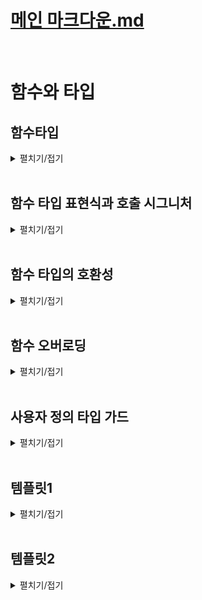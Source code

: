 # [메인 마크다운.md](README.md)
<br>


# 함수와 타입

## 함수타입
<details>
<summary>펼치기/접기</summary>
<br>

### 함수 타입 정의

먼저 두개의 매개변수의 합을 반환하는 func 함수를 선언해 본다.  
- src/Chapter0.ts
  ```ts
  function funcA(a, b) {
    return a + b;
  }
  ```
타입오류는 신경쓰지 않고 자바스크립트라고 생각하고 타인에게 설명해야 한다면 어떻게 설명하는것이 가장 좋은 방법일까?  

함수라는것은 기본적으로 매개변수를 받아 함수 블록 내부에 특정 연산과정을 거쳐 결과값을 반환하는 자바스크립트의 문법이다.  

그렇기 때문에 함수를 설명하는 가장 좋은 방법은 이 함수가 어떤 타입의 매개변수를 받고 어떤 연산을 거쳐 어떤 결과값을 반환하는지를 이야기하는 것이다.  

이 방법은 자바스크립트 버전의 설명이고 타입스크립트의 함수를 설명해야한다면 다음과 같다.  

- src/Chapter0.ts
  ```ts
  function funcB(a: number, b: number): number {
    return a + b;
  }
  ```
어떤 타입의 매개변수를 받고 어떤 타입의 결과 값을 반환하는지를 이야기 하는 것이다.  
연장선상에서 타입스크립트에서 함수의 타입을 정의할 때에도 좋은 설명 방식을 빌려 매개변수의 타입을 정의하고 반환값의 타입을 정의하는 식으로 함수의 타입을 정의하게 된다.   
<br>
반환값의 타입이 없다고 해도 반환값의 타입은 기본적으로 return문을 기준으로 자동으로 추론된다.
아래 함수의 경우 a는 number 타입이고, b도 number 타입이기 때문에 number + number는 number타입으로 추론을 해주게 된다.
- src/Chapter0.ts
  ```ts
  function funcC(a: number, b: number) {
    return a + b;
  }
  ```
<br>

### 화살표 함수 타입 정의
먼저 두개의 매개변수를 받아 더한값을 반환하는 화살표 함수를 선언한다.
- src/Chapter0.ts
  ```ts
  const funcD = (a, b) => a + b;
  ```
<br>

화살표 함수의 타입을 정의할떄에는 함수 선언식의 방식과 동일하다.  
매개변수 뒤에 타입 어노테이션을 선언하고, 반환타입 역시 함수 선언식과 동일하게 매개변수를 작성하는 소괄호 뒤에 타입 어노테이션을 선언한다.

- src/Chapter0.ts
  ```ts
  const funcE = (a: number, b: number): number => a + b;
  ```
<br>

화살표 함수의 반환 타입도 함수 선언식과 마찬가지로 함수의 반환값을 기준으로 자동으로 추론하기 때문에 생략하더라도 number타입으로 추론된다.
- src/Chapter0.ts
  ```ts
  const funcF = (a: number, b: number) => a + b;
  ```
<br>


### 함수의 매개변수

#### 자기소개 함수 예제
매개변수 name을 받아 console.log로 출력하는 기능을 구현한다.  
매개변수 name에 기본값을 문자열로 설정한다.  
매개변수의 기본값을 설정할 경우 매개변수의 타입을 직접 정의하지 않아도 오류가 발생하지 않으며 타입스크립트 컴파일러가 기본값을 기준으로 추론한다.  


- src/Chapter0.ts
  ```js
  function introduceA(name = "유혁스쿨") {
    console.log(`name : ${name}`);
  }
  ```

두가지 주의할 점이 있다.  
1. 기본값과 다른 타입으로 예를들어 number 등을 매개변수의 타입으로 정의할 경우 현재 기본값은 string인데 변수의 타입은 number로 정의되어 있어 뭐가 맞는것인지 오류를 발생하게 된다.  
2. 함수 호출시 자동 추론된 매개변수 타입(string)과 다른 타입을 인수로 전달하면 오류가 발생한다.

- src/Chapter0.ts
  ```js
  function introduceB(name: number = "유혁스쿨") { // [Error] Type 'string' is not assignable to type 'number'.ts(2322)

    console.log(`name : ${name}`);
  }

  introduceA(1);
  ```

#### 자기 소개 정보 확장
아래와 같이 키 정보에 대한 tall 매개변수를 추가하고, number타입으로 정의한다.  
함수 블록 내부에서는 name처럼 tall도 출력해준다.  
2개의 인수를 전달하며 해당 함수를 호출한다.  

- src/Chapter0.ts
  ```js
  function introduceC(name = "유혁스쿨", tall: number) {
    console.log(`name : ${name}`);
    console.log(`tall : ${tall}`);
  }
  introduceC("유혁스쿨", 200)
  ```

다음으로 tall 매개변수를 생략하고 호출한다.
이렇게 함수를 호출하면 tall이라는 매개변수가 필요한데, 실제로 전달하지 않았기 때문에 오류가 발생한다.  

- src/Chapter0.ts
  ```js
  introduceC("유혁스쿨") // [Error] An argument for 'tall' was not provided.
  ```

tall이라는 매개변수를 생략하고 싶다면 매개변수 타입 선언 전 변수의 바로옆에 물음표?를 넣어 마치 이전에 객체타입에 대해 살펴볼 때 선택적으로 프로퍼티를 만들었던 것과 같이 선택적 매개변수로 만들어 주면 된다.    
이렇게 선택적 매개변수가 된 tall이라는 매개변수에 마우스 커서를 올려보면 `(parameter) tall: number | undefined`와 같이 tall 변수에 들어오는 값이 number 타입의 값이 들어올 수도 있거나 혹은 값이 아에 안들어올 수도 있기 때문에 number와 undefined의 유니온 타입으로 추론되는것을 확인할 수 있다.  

- src/Chapter0.ts
  ```js
  function introduceD(name = "유혁스쿨", tall?: number) {
    console.log(`name : ${name}`);
    console.log(`tall : ${tall}`);
  }

  introduceD("유혁스쿨")
  ```

### 선택적 매개변수 - 유니온 타입, 타입좁히기
number와 undefined 유니온 타입이기 때문에 들어온 매개변수를 함수 블록내에서 10을 더하려고 하면 오류가 발생하게 된다.
덧셈 연산은 숫자와 숫자간에만 할수 있는 연산인데, 현재 tall이라는 값은 undefined일 수도 있는 값이기 때문에 불완전한 연산을 하지 못하도록 타입스크립트가 막아준다.

- src/Chapter0.ts
  ```js
  function introduceF(name = "유혁스쿨", tall?: number) {
    console.log(`name : ${name}`);
    if (typeof tall === "number") {
      console.log(`tall : ${tall + 10}`);
    }
  }
  ```
### 선택적 매개변수 - 필수 위치
실제 선택적 매개변수인 tall 뒤에 필수 매개변수를 하나 추가할 경우 정의 자체에서 오류가 발생한다.
선택적 매개변수보다 필수 매개변수가 뒤에 있기 때문에 발생하는 오류이다.

- src/Chapter0.ts
  ```js
  function introduceG(name = "유혁스쿨", tall?: number, age: number) {
    console.log(`name : ${name}`);
    if (typeof tall === "number") {
      console.log(`tall : ${tall + 10}`);
    }
  }

  introduceG("",13);
  ```
따라서 선택적 매개변수를 필수 매개변수와 함께 사용할 경우, 필수 매개변수를 선택적 매개변수 앞에 배치하면 해결이 된다.  


- src/Chapter0.ts
  ```js
  function introduceH(name = "유혁스쿨", age: number, tall?: number) {
    console.log(`name : ${name}`);
    if (typeof tall === "number") {
      console.log(`tall : ${tall + 10}`);
    }
  }

  introduceH("", 13); //name, age만 전달
  ```

#### 강의상 예외 내용
강의에서는 name변수가 필수 매개변수 이기 때문에 함수 호출시 name에 해당하는 값을 생략할 경우 오류가 발생한다고 설명하였으나, name에 기본값을 선언하게되면 `function introduceF(name?: string, tall?: number): void` 와 같이 타 입스크립트가 name도 선택적 매개변수로 해석한다.  
하지만 실제로 코드에서는 기본값이 설정되어 있으므로 같은 의미가 아니다.  
즉, 함수를 호출할때 `introduceF()` 로 호출하게 될 경우 선택적 매개변수로 작동하지만, 코드상에서는 매개변수를 받고있기 때문에 `introduceF(13);`와 같이 number타입 매개변수를 하나만 넣은 상태로 호출할경우 number타입 매개변수가 string타입 매개변수인 name에 전달되어 오류가 발생하게 된다.  

### Rest Parameter
매개변수 갯수 재한 없이 다양한 값들을 받고, 모두 합한 sum을 반환하는 함수를 만들어 본다.  
`getSum(...rest)` 와 같이 매개변수앞에 ...을 붙혀준다.  
해당 문법은 자바스크립트 문법으로 rest 파라미터 라고 부른다.  
가변적인 길이의 인수들을 전달하면 배열로 묶어 변수에 저장할 수 있도록 도와주는 문법이다.  
자바의 가변인자와 동일하다.  
rest parameter 매개변수의 타입은 어떻게 정의해줘야 할까?
예제에서 전달하려는 인수들은 모두 number타입의 값일 테니까 number 타입의 배열로 정의를 해주면 된다.

- src/Chapter0.ts
  ```js
  function getSumA(...rest: number[]) {
    let sum = 0
    for (let value of rest) {
      sum += value;
    }
    return sum;
  }
  getSumA(1, 2, 3) // 6
  getSumA(1, 2, 3, 4, 5) //15
  ```
  
만약 이때 매개변수의 갯수를 정하여 고정하고 싶다면 배열타입이 아닌 튜플 타입으로 정의하면 된다.

- src/Chapter0.ts
  ```js
  function getSumB(...rest: [number, number, number]) {
    let sum = 0
    for (let value of rest) {
      sum += value;
    }
    return sum;
  }
  getSumB(1, 2, 3) // 6
  getSumB(1, 2, 3, 4, 5) // [Error] Expected 3 arguments, but got 5.ts(2554)
  ```

</details>
<br>

## 함수 타입 표현식과 호출 시그니처
<details>
<summary>펼치기/접기</summary>
<br>

  ### 함수 타입 표현식
  <details>
  <summary>펼치기/접기</summary>
  <br>

  함수를 정의하려면 매개변수 타입들과 반환값의 타입들을 정의해서 함수의 타입을 정의할 수 있다.
  함수 타입 표현식이라는 것을 이용하면 타입 별칭을 이용해서도 함수의 타입을 정의할 수 있다.

  - src/Chapter1.ts
    ```ts
    const addA = (a, b) => a + b
    const addB = (a: number, b: number): number => a + b;
    ```

  #### 함수 타입 표현식 예제
  아래와 같이 타입 별칭을 이용하여 매개변수 타입과 반환값 타입 모두 number로 정의한다.  
  변수의 타입을 정의하듯 화살표 함수의 함수명 옆에 타입 어노테이션을 적용한다.  
  함수의 선언식에 직접 정의해주지 않아도 깔끔하게 함수의 타입 정의가 가능해진다.  
  이렇게 타입 별칭을 이용해 함수의 타입을 별도로 정의하는 문법을 함수타입표현식 이라고 하며, 영어로는 Function Type Expression이라고 부른다.  

  - src/Chapter1.ts
    ```ts
    type Add = (a: number, b: number) => number;
    const addC: Add = (a, b) => a + b; 
    ```
    인터넷에 돌아다니는 여러 문서나 강의들을 보면 해당 문법을 호출 시그니처 또는 함수 시그니처라고 부르기도 하는데, 엄밀히 말하면 TypeScript 공식 문서에서는 이 문법의 이름을 함수 타입 표현식이라고 소개하고 있다.  
    따라서 정확한 이름을 알아두는 건 매우 중요하므로 이렇게 함수 타입 표현식으로 알아두면 된다.  
  
  #### 함수 타입 표현식 장점
  덧셈 뿐만 아니라 뺄셈 그리고 곱셈, 나눗셈 등 사칙연산 함수와 비슷한 셩식의 함수 여러개를 만들어야 될 때 일반적으로 매개변수와 반환값에 모두 타입을 일일이 정의해줘야 한다면 중복되는 코드가 너무 많아진다.  
  그래서 이럴 때 함수 타입 표현식을 이용하면 굉장히 깔끔하게 코드를 고칠 수 있다.  
  type으로 정의된 Add 타입을 Operation 타입에 재정의하여 각 화살표 함수에 타입어노테이션으로 지정해준다.  
  - src/Chapter1.ts
    ```ts
    type OperationA= Add;
    const sub: OperationA = (a, b) => a - b;
    const multiply: OperationA = (a, b) => a * b;
    const divide: OperationA = (a, b) => a * b;
    ```

  Operaiont이 아닌 실제 정의된 우항의 타입 자체를 그대로 타입어노테이션으로 적용도 가능하다.
  타입별칭은 사실 우항에 있는 타입을 좌항의 이름으로 부르겠다는것으로 Operation이나 Add는 우항에 정의한 함수 타입 입을 해당 이름의 타입으로 저장한것과 같은것이다.  
  따라서 굳이 타입별칭을 이용하지 않아도 타입 어노테이션을 바로 정의한 뒤 값에 타입에 맞는 함수를 작성하면 되는것이다.  
  - src/Chapter1.ts
    ```ts
    const clacA: (a: number, b: number) => number = (a, b) => a + b;
    ```
  추가로 당연히 타입의 정의가 두개의 매개변수가 있는 함수를 정의하고 있기 때문에 만약 마음대로 매개변수의 개수를 하나 더 추가하면 당연히 오류가 발생하게 된다.  
  타입에는 두개의 매개변수가 있도록 했는데, 실제 구현부에서 3개의 매개변수를 썼기 때문이다.  
  따라서 함수의 타입을 표현식으로 정의할 때는 매개변수의 갯수와 타입을 다 맞춰줘야 한다.  
  - src/Chapter1.ts
    ```ts
    const clacB: (a: number, b: number) => number = (a, b, c) => a + b; // Type '(a: any, b: any, c: any) => any' is not assignable to type '(a: number, b: number) => number'. Target signature provides too few arguments. Expected 3 or more, but got 2.ts(2322)
    ```
  </details>
  <br>

  ### 호출 시그니처(콜 시그니처)
  <details>
  <summary>펼치기/접기</summary>
  <br>

  함수의 타입을 별도로 정의하는 또 다른 문법이다.  
  함수의 타입을 분리해서 정의할 수 있다.  
  type을 정의하듯 중괄호를 열어준 뒤, 중괄호 내부에 소괄호를열고 매개변수와 매개변수의 타입, 반환타입을 작성한다.
  이렇게 함수 타입을 정의하는 문법을 호출 시그니처라고 부른다.  
  - src/Chapter1.ts
    ```ts
    type OperationB = {
      (a: number, b: number): number;
    }

    const add2: OperationB = (a, b) => a + b;
    const sub2: OperationB = (a, b) => a - b;
    const multiply2: OperationB = (a, b) => a * b;
    const divide2: OperationB = (a, b) => a * b;
    ```
  일반적으로 함수의 타입을 타입별칭등을 이용하지 않고 정의할 때는 `function func(a: number): void {}` 이렇게 정의하는데
  여기서 `(a: number): void` 이 부분만 선언된 타입의 중괄호블록 내부에 작성한것이다.  
  이 문법을 호출 시그니처 또는 콜 시그니처라고 부르며, 함수 타입 표현식과 동일한 기능을 한다고 이해하면 된다.  
  함수의 타입을 정의하는데 이렇게 중괄호를 열어 마치 객체 타입을 정의하듯 하는 이유는 사실 자바스크립트의 함수도 객체이기 때문이다.  

  참고로 하이브리드 타입이라고 해서 호출 시그니처를 이용할 때 객체 프로퍼티를 추가로 정의할 수 있다.
  이것이 가능한 이유는 방금 말했듯 자바스크립트에서는 함수도 객체이기 때문이다.  
  OperationC 타입을 갖는 변수 add2는 함수처럼 호출될 수도 있고, .표기법을 이용하여 마치 객체를 사용하듯 사용할 수 있다.  
  따라서 이런식으로 타입을 만들면 해당 타입을 갖는 변수를 마치 객체로도 쓰고 함수로도 쓸 수 있다고 해서 하이브리드 타입이라고도 부른다.
  - src/Chapter1.ts
    ```ts
    type OperationC = {
      (a: number, b: number): number;
      name: string
    }
    ```
  </details>
  <br>

</details>
<br>


## 함수 타입의 호환성
<details>
<summary>펼치기/접기</summary>
<br>

기본 타입의 호환성이나 객체 타입의 호환성과 똑같이 함수 타입을 다른 함수 타입으로 취급해도 괜찮은가를 판단하는 말이다.  
함수타입의 호환성을 판단할 때는 두 가지의 체크리스트가 있다.  

1. 반환값의 타입이 호환되는지에 대한 여부
2. 매개변수의 타입이 호환되는지에 대한 여부
위 두가지의 기준이 모두 만족되어야만 두 함수의 타입이 호환된다라고 말할 수 있다.

### 1. 반환값이 호환되는가?
두개의 함수 타입을 만들어본다.  
number 타입의 반환값을 가지는 함수 타입 A와 number 리터럴 타입 10의 반환값 타입을 갖고 있는 함수 타입 B를 선언한다.  
다음으로 10을 반환하는 함수 a와 b에 각각의 함수 타입을 지정한다.  
B타입의 함수는 무조건 number 리터럴 타입 10을 반환하기 때문에 20을 반환하면 오류가 발생한다.

- src/Chapter2.ts
  ```ts
  type A = () => number;
  type B = () => 10;

  let a: A = () => 10;
  let b: B = () => 10; // 10이 아닌 number 값을 반환하면 오류가 발생한다.
  ```

이때 변수 a에 b를 할당할 경우 허용되지만 변수 b에 a를 할당할 경우는 허용되지 않는다.

- src/Chapter2.ts
  ```ts
  a = b;
  b = a; // b < a 즉, a가 number 타입이고, b는 number 리터럴타입 이므로 a 더 크다.
  ```
a함수의 반환값 타입은 number 타입이다.  
b함수의 반환값 타입은 number 리터럴 타입 10 이다.  
반환값 타입으로만 보자면 b에 a를 할당하겠다는 것은 type A를 type B로 취급하겠다는 것과 똑같은것이다.  
함수 a와 b의 타입이 다르기 때문이다.  

반환값의 기준으로만 보면 타입 B의 반환값은 number 리터럴 타입이다.  
타입 A의 반환값은 number 타입이다.  
number 타입을 number 리터럴 타입으로 취급하겠다는것이다.  
이는 number 타입이 number 리터럴타입 보다 크기 때문에 다운캐스팅에 해당한다.  
이것이 바로 허용되지 않는 이유이다.  
함수 타입 간의 호환성을 평가할 때 이렇게 반환값이 호환되는지에 대한 기준은 반환값끼리의 다운 캐스팅이 되면 안되도록 평가를 한다.  
따라서 a라는 변수에 저장된 함수의 반환값의 타입이 b 변수에 저장된 함수의 반환값 보다 크기 때문에 다운 캐스팅이다.  

반대로 a에 b를 할당하는것은 허용되었다.  
변수 a에 변수 b를 할당하는것은 b 타입을 a 타입으로 취급하겠다는 것이다.  
b 타입의 반환값으로만 보면 number 리터럴 타입 이며, a 타입의 반환값은 number 타입이다.  
number 리터럴 타입을 number 타입으로 취급하겠다는 것은 업캐스팅이기 때문에 a에 b를 할당하는것은 허용이 되는 것이다.  

이렇게 반환값 타입끼리는 업캐스팅하는 상황에서는 호환된다고 판단하고, 다운캐스팅 하는 상황에서는 호환되지 않는다고 판단한다.  
쉽게 말해 B타입을 A타입으로 취급하려고 할 때 A타입의 반환값이 더 큰 타입이라면 통과되고 반대로는 안된다고 하는것이다.

### 2. 매개변수가 호횐되는가?
2_1) 매개변수의 갯수가 같을 때.
2_2) 매개변수의 갯수가 다를 때.

#### 2_1) 매개변수 갯수가 같을 때 예제
매개변수는 number라는 타입을 갖고 반환타입은 void인 타입 C, 타입 D를 선언한다.
두개의 각 타입을 갖는 함수 c, d를 선언한다.  
타입도 같고 매개변수도 같을 경우 양쪽으로 할당하는것이 호환된다.
두개가 똑같은 타입이기 때문이다.  
- src/Chapter2.ts
  ```ts
  type C = (value: number) => void;
  type D = (value: number) => void;

  let c: C = (value) => {};
  let d: D = (value) => {};
  c = d; // 할당 허용 - 호환
  d = c; // 할당 허용 - 호환
  ```

아래와 같이 매개변수 value를 number 리터럴 타입 10으로 정의한 함수 타입 E가 정의된 실제 함수 e를 함수 c에 할당하려고 하면 오류가 발생한다.  
number 리터럴 타입을 number 타입으로 취급하는것이기 때문에 업캐스팅인데, 왜 안되는것일까?  
반환값 타입을 기준으로 호환성을 판단할때와는 다르게 매개변수의 타입을 기준으로 호환성을 판단할 때는 반대로 upcatsing일때는 호환이 되지 않는다고 평가한다.
반대의 경우로 다시 함수 e에 함수 c를 할당하도록 작성할 경우 오류가 발생하지 않는다.  
e는 number 리터럴타입 타입, c는 number타입 즉, `number → number 리터럴` 으로 취급하는 다운캐스팅이지만 허용이 되는것이다.  

결론적으로 매개변수의 타입을 기준으로 함수 타입의 호환성을 판단할 때에는 업캐스팅일땐 안되고, 다운캐스팅일때는 된다.  


- src/Chapter2.ts
  ```ts
  type E = (value: 10) => void;
  let e: E = (value) => {};
  c = e; // 업캐스팅 허용안됨. (Error)
  e = c; // 다운캐스팅 허용됨. 
  ```

매개변수가 객체 타입을 사용하는 예시로 조금 더 쉽게 설명이 가능하다.

- src/Chapter2.ts
  ```ts
  type Animal = {
    name: string;
  }
  type Dog = {
    name: string;
    color: string;
  }
  ```

Animal 타입이 조건이 더 작기 때문에 두 타입간의 관계는 Animal 타입이 Dog 타입의 Super 타입이다.  
각 타입을 지정할 함수를 구현해주고, Dog타입을 갖는 함수 dogFunc를 Animal타입을 갖는 함수 animalFunc에 할당할 경우 오류가 발생한다.  
이는 이전과 똑같은 상황으로 animalFunc의 매개변수 타입은 Animal이고 dogFunc 매개변수 타입은 Dog로 animalFunc의 매개변수 타입 Animal이 Super 타입으로 더 큰 타입이다.  
역시 dogFunc에서 animalFunc로 업캐스팅 되는 상황인데 안되는것이다.  

- src/Chapter2.ts
  ```ts
  let animalFunc = (animal: Animal) => {
    console.log(animal.name)
  };
  let dogFunc = (dog: Dog) => {
    console.log(dog.name)
    console.log(dog.color)
  };
  animalFunc = dogFunc;
  dogFunc = animalFunc;
  ```

animalFunc에 dogFunc를 할당한다는 것은 코드로 예를들면 다음과 같다.  
Animal타입에는 color라는 프로퍼티가 없기 때문에 오류가 발생한다.  
따라서 할당하려고 하는 함수의 매개변수 타입이 Dog처럼 서브타입일 경우 아래와 같이 말도안되는 코드가 나올 수 있기 때문에 업캐스팅일 때는 허용하지 않도록 막아주는것이다.
- src/Chapter2.ts
  ```ts
  let testFuncA = (animal: Animal) => {
    console.log(animal.name)
    console.log(animal.color) // [Error] Property 'color' does not exist on type 'Animal'.ts(2339)
  }
  ```

반대로 dogFunc에 animalFunc를 할당하는것을 허용하는 이유를 코드로 예를 들면 다음과 같다.  
dogFunc에 animalFunc를 할당하는 것이기 때문에 매개변수의 타입은 dogFunc를 따라야 한다.  
Dog타입은 Animal타입의 서브타입이기 때문에, 기본적으로 Animal타입의 객체들이 갖고 있는 모든 프로퍼티들을 Dog 타입은 이미 갖고 있다.  
그렇기 때문에 animalFunc를 dogFunc에 할당해도 전혀 아무런 타입 오류가 발생하지 않는 것이다.  
- src/Chapter2.ts
  ```ts
  let testFuncB = (dog: Dog) => {
    console.log(dog.name)
    console.log(dog.color)
  }
  ```

#### 2_2) 매개변수 갯수가 다를 때 예제
funcA = funcB가 허용되는 이유는 다음과 같다.  
funcA의 매개변수는 2개, funcB의 매개변수는 1개이다.  
funcA의 매개변수 갯수가 더 많기 때문에 허용된다.  

그러나 반대인 funcB = funcA의 경우는 허용되지 않는다.  
funcA의 매개변수 갯수가 더 많은데 funcB로 취급하려고 하는것은 허용되지 않는다.  
할당 하려고 하는 쪽의 함수 타입의 매개변수의 갯수가 더 적을 때에만 호환이 되는것이다.  
- src/Chapter2.ts
  ```ts
  type FuncA = (a: number, b: number) => void;
  type FuncB = (a: number) => void;

  let funcA: FuncA = (a, b) => {};
  let funcB: FuncB = (a) => {}; // [Error] Type 'FuncA' is not assignable to type 'FuncB'.  Target signature provides too few arguments. Expected 2 or more, but got 1.ts(2322)
  funcA = funcB;
  funcB = funcA;
  ```

물론 당연하게도 매개변수의 갯수가 더 작은 funcD를 funcC에 할당하려고 할때 만약 실제 할당되는 기준의 매개변수의 타입이 서로 다를 경우에도 허용되지 않는다.  
적어도 갯수가 다를 때의 기준을 적용 하려면 타입이 같은 매개변수가 있어야 된다.
- src/Chapter2.ts
  ```ts
  type FuncC = (a: string, b: number) => void;
  type FuncD = (a: number) => void;

  let funcC: FuncC = (a, b) => {};
  let funcD: FuncD = (a) => {}; 
  funcC = funcD; // [Error] Type 'FuncD' is not assignable to type 'FuncC'. Types of parameters 'a' and 'a' are incompatible. Type 'string' is not assignable to type 'number'.ts(2322)
  ```

</details>
<br>

## 함수 오버로딩
<details>
<summary>펼치기/접기</summary>
<br>

함수 오버로딩이란?
함수를 매개변수의 갯수나 타입에 따라서 여러가지 버전으로 정의하는 방법이다.  
```c
/* 매개변수 없음 */
void func() {
  printf("매개변수 없음");
}
/* 매개변수 한개 */
void func(int a) {
  printf(a + 20);
}
/* 매개변수 두개 */
void func(int a, int b) {
  printf(i + j);
}
```
위 예제 코드는 C언어로 짜여진 함수이다.  
동일한 함수 이름인 func를 3회 선언하고있다.  
매개변수가 없을 때, 1개일 때, 2개일 때 3가지 경우에 따라서 동일한 함수를 여러번 중복 정의해서 func라는 함수를 
매개변수 없이 `func();`를 호출하면 첫번째 func함수를 호출하고 아래 라인에서 `func(1);`와 같이 매개변수를 하나만 넣어 호출하게 되면 두번째 func함수를 호출하고 마지막으로 `func(1, 2);`와 같이 호출하면 3번째 함수를 호출한다.  
이러한 문법을 함수 오버로딩이라고 부른다.  
자바스크립트에서는 함수 오버로딩이 지원되지 않고 오직 타입스크립트에서만 지원이된다.  


### 함수 오버로딩 예제 정의
- → 함수 func 정의
- 모든 매개변수의 타입: number
- Ver1. 매개변수가 1개: 매개변수에 20을 곱한값 출력
- Ver2. 매개변수가 3개: 매개변수 총 합 출력


### 오버로드 시그니처
타입스크립트에서 함수 오버로딩을 구현하기 위해서는 가장 먼저 해야할 일이 있다.  
어떤 버전이 있는지 알려줘야 한다.  
아래와 같이 함수 구현부 없이 세미콜론으로 끝내는 문법을 사용하면 2가지 버전이 있다는것을 알려주는것과 같다.  
이를 오버로드 시그니처라고 부른다.  
함수를 오버로딩 하기 위해 각각 매개변수 별로 다른 버전을 명시해주기 위해 사용한다 라고 이해하면 된다.  
- src/Chapter0.ts
  ```ts
  function funcA(a: number): void;
  function funcA(a: number, b:number, c:number): void;
  ```

### 구현 시그니처
오버로드 시그니처로 정의한 함수의 실제 구현부 정의하는것을 말한다.
function func() {}와 같이 아무런 매개변수도 없고 반환도 없는 함수를 정의를 한 뒤 매개변수를 넣어 호출할 경우 오류가 발생할 것으로 예측할 수 있다.  
실제로 매개변수가 없이 호출해보고 1개, 2개, 3개를 넣어 호출해보면 1개와 3개를 넣었을 때 빼고는 모두 오류가 발생한다.  
- src/Chapter0.ts
  ```ts
  function funcA() {}
  funcA(); // [Error] Expected 1-3 arguments, but got 0.ts(2554)
  funcA(1);
  funcA(1, 2); // [Error] No overload expects 2 arguments, but overloads do exist that expect either 1 or 3 arguments.ts(2575)
  funcA(1, 2, 3);
  ```
실제 구현부에서는 매개변수가 하나도 정의되어있지 않기 때문에 첫번째 호출 말고는 다 비정상인것처럼 보인다.  
그러나 결론적으로는 첫번째 호출에서 오류가 발생하고, 나머지 두번째와 네번째는 오류가 발생하지 않는다.  
이는 오버로드 시그니처 때문이다.  
어떤 함수가 오버로드 시그니처를 갖고 있으면, 함수를 호출할 때 인수들의 타입이 실제 구현부에 정의된 매개변수의 갯수나 타입에 따르지 않고, 오버로드 시그니처들 중 하나의 버전을 따라간다.  
따라서 매개변수로 number타입 값 1개를 인수로 전달했을 때는 오버로드 시그니처의 첫번재 버전과 일치하기 때문에 허용이 된것이다.  
number타입 값 3개를 전달한 호출문은 2번째 오버로드 시그니처 버전과 맞기 때문에 허용이 된것이다.  
나머지는 오버로드 시그니처에 매개변수가 없는것, 2개만 있는것이 없기 때문에 허용이 되지 않는 것이다.  
사실상 오버로드 시그니처들을 만들어 두면 실제 구현부의 매개변수 타입들은 호출할 때는 큰 영향을 미치지 않는다.  
그렇기 때문에 버전을 여러개 만들어 버전에 따라 호출하도록 만들어 줄 수가 있다.  


### 구현 오류 케이스
function funcB(a: number, b:number, c:number) {} 과 같이 함수를 실제로 구현할 경우 첫번째 오버로드시그니처에서 오류가 발생한다.  
오류 메시지를 살펴보면 이 오버로드 시그니처는 구현 시그니처와 호환되지 않는다 라는 메시지를 뱉는다.  
실제 함수를 구현할 경우 실제 동작은 구현된 코드의 블록에서 발생하기 때문에, 매개변수 3개가 모두 있다고 타입을 정의해버리면 첫번째 오버로드 시그니처의 존재가 없어진다.  
- src/Chapter0.ts
  ```ts
  function funcB(a: number): void; // [Error] This overload signature is not compatible with its implementation signature.ts(2394
  function funcB(a: number, b:number, c:number): void;
  function funcB(a: number, b:number, c:number) {}
  ```
구현 시그니처에서 매개변수 3개가 모두 필수 매개변수로 정의가 되어 있기 때문에 아래와 같이 실제로 함수 내부에서 모든 매개변수 a, b, c에 대해 모두 다 있다고 가정하고 코드를 작성 할것이다.  
이 경우 첫번째 오버로드 시그니처는 의미가 없어지게 된다.  
따라서 오버로드 시그니처들의 매개변수의 갯수에 차이가 있다면 최대한 방어적으로 선택적 프로퍼티로 매개변수로 정의해서, 모든 오버로드 시그니처들이 의미가 있도록 만들어 줘야 한다.  
- src/Chapter0.ts
  ```ts
  function funcC(a: number): void;
  function funcC(a: number, b:number, c:number): void;

  function funcC(a: number, b?:number, c?:number) {
    a.toFixed();
    b.toFixed(); // 선택적 매개변수의 경우 타입가드 혹은 기본값 필요
    c.toFixed(); // 선택적 매개변수의 경우 타입가드 혹은 기본값 필요
  }
  ```

### 실제 구현
- src/Chapter0.ts
  ```ts
  function funcD(a: number): void;
  function funcD(a: number, b:number, c:number): void;
  function funcD(a: number, b?:number, c?:number) {
    if (typeof b === 'number' && typeof c === 'number') {
      console.log(a + b + c)
    } else {
      console.log(a * 20);
    }
  }
  ```


</details>
<br>

## 사용자 정의 타입 가드
<details>
<summary>펼치기/접기</summary>
<br>

함수를 이용해서 타입 가드를 커스터 마이징 하는 문법이다.  
강아지, 고양이 두개의 타입을 별칭으로 만들고, 동물들에 대해 경고하는 함수를 예제로 설명해본다.  

타입좁히기를 통해 만약 매개변수 animal이 Dog타입 객체라면 짖는지 짖지않는지  
만약 매개변수 animal이 Cat타입 객체라면 할퀴는지 할퀴지앉는지 알려준다.  
타입스크립트에서 객체가 여러가지 유형으로 나뉠 때에는 서로소 유니온타입을 이용하지만, 현재 상황에서는 그렇게하지 못한다고 가정한다.  
타입들이 남이 만들어둔 타입이라던지, 혹은 라이브러리가 그냥 제공하는 타입이어서 직접 손을 댈 수 없는 상황이라고 가정한다.  

### 강아지, 고양이에 대한 Animal 서로소 유니온타입 정의
- src/Chapter04.ts
  ```ts
  type Dog = {
  name: string;
  isBark: boolean;  // 짖는지 여부
  }

  type Cat = {
    name: string;
    isScratch: boolean; // 할퀴는지 여부
  }

  type Animal = Dog | Cat; // 세상에 동물이 강아지와 고양이만 있다고 가정하여 Dog와 Cat의 Union타입인 Animal 타입 정의
  ```  

### 프로퍼티 여부를 통한 타입 좁히기
- src/Chapter04.ts
  ```ts
  function warningA(animal: Animal) {
    if ("isBarked" in animal) {
      // 강아지
      animal // [비정상] (parameter) animal: Animal & Record<"isBarked", unknown>
    } else if ( "isScratch" in animal) {
      // 고양이
      animal // [정상] (parameter) animal: Cat
    }
  } 
  ```
이 방법은 직관적이지 못하며, 중간에 타입의 프로퍼티 이름이 변경되거나, 혹은 프로퍼티 이름에 오탈자가 발생되면 이상한 타입으로 추론된다.  
이럴 때 사용하면 좋은 문법이 바로 사용자 정의 타입가드 이다.
### 사용자 정의 타입가드 예시 
일반 자바스크립트로 프로그래밍 할 때 어떤 값이 어떤 객체에 포함된다. 와 같은 검사들을 함수로 별도로 만들어서 해주는 경우가 꽤 있다.  
그러한 방법과 같이 Dog타입인지 검증하는 함수를 따로 정의한다.
- src/Chapter04.ts
  ```ts
  function isDogBool(animal: Animal) {
    return animal.isBark !== undefined; // Property 'isBark' does not exist on type 'Animal'.
    // Property 'isBark' does not exist on type 'Cat'.ts(2339)
  }
  ```
그냥 animal로 접근하게되면 타입이 잘 좁혀지지 않기 때문에 Dog 타입으로 타입 단언 적용해야 한다.
- src/Chapter04.ts
  ```ts
  function isDogBool(animal: Animal) {
    return (animal as Dog).isBark !== undefined;
  }
  ```
animal 객체를 괄호로 묶은 뒤 as키워드를 통해 Dog타입으로 타입단언을 적용하였다.

- src/Chapter04.ts
  ```ts
  function warningB(animal: Animal) {
    if (isDogBool(animal)) {
      // 강아지
      animal // [비정상] (parameter) animal: Animal
    }
  } 
  ```
isDog 함수를 통해 return이 true가 되면 조건문 안에서 animal이 Dog타입이 보장되는 상황이지만, 타입스크립트가 잘 이해하지 못한다.  
이렇게 타입스크립트는 우리가 직접 만든 함수의 반환값을 가지고는 타입을 잘 좁혀 주지는 못한다.  
이럴때에는 함수 자체가 타입 가드역할을 하도록 만들어줘야한다.
#### 함수 자체 타입 가드 - 반환타입으로 적용
- src/Chapter04.ts
  ```ts
  function isDogType(animal: Animal): animal is Dog {
    return (animal as Dog).isBark !== undefined;
  }
  ```
위와같이 반환타입에 `animal is Dog`으로 지정할 경우 `isDogType()` 이라는 함수가 참이면 인수로 전달한 animal이라는 값이 Dog타입이라는 것으로 타입스크립트가 이해하게된다.  
즉, 아래 wrarningC의 if문의 중괄호 내부에서 animal이라는 매개변수가 Dog타입임이 보장된다 생각하고 Dog타입으로 타입을 잘 좁혀주게 된다.
- src/Chapter04.ts
  ```ts
  function warningC(animal: Animal) {
    if (isDogType(animal)) {
      // 강아지
      animal // [정상] (parameter) animal: Dog
    }
  } 
  ```
### 사용자 정의 타입가드 예제 최종완성
- src/Chapter04.ts
  ```ts
  function isDogType(animal: Animal): animal is Dog {
    return (animal as Dog).isBark !== undefined;
  }
  function isCatType(animal: Animal): animal is Cat {
    return (animal as Cat).isScratch !== undefined;
  }

  function warningD(animal: Animal) {
    if (isDogType(animal)) {
      // 강아지
      animal // [정상] (parameter) animal: Dog
    }
    if (isCatType(animal)) {
      // 강아지
      animal // [정상] (parameter) animal: Dog
    }
  } 
  ```


</details>
<br>

## 템플릿1
<details>
<summary>펼치기/접기</summary>
<br>

</details>
<br>

## 템플릿2
<details>
<summary>펼치기/접기</summary>
<br>

  ### 템플릿
  <details>
  <summary>펼치기/접기</summary>
  <br>

  </details>
  <br>

  ### 템플릿
  <details>
  <summary>펼치기/접기</summary>
  <br>

  </details>
  <br>

</details>
<br>
